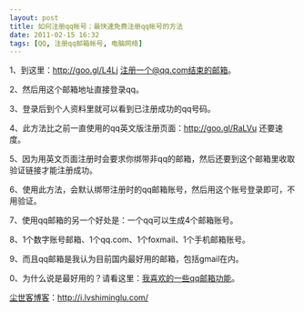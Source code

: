 ```yaml
---
layout: post
title: 如何注册qq帐号：最快速免费注册qq帐号的方法
date: 2011-02-15 16:32
tags: [QQ, 注册qq邮箱帐号, 电脑网络]
---
```

1、到这里：<a href="http://goo.gl/L4Lj " target="_blank">http://goo.gl/L4Lj </a> 注册一个@qq.com结束的邮箱。

2、然后用这个邮箱地址直接登录qq。

3、登录后到个人资料里就可以看到已注册成功的qq号码。

4、此方法比之前一直使用的qq英文版注册页面：<a href="http://goo.gl/RaLVu" target="_blank">http://goo.gl/RaLVu</a> 还要速度。

5、因为用英文页面注册时会要求你绑带非qq的邮箱，然后还要到这个邮箱里收取验证链接才能注册成功。

6、使用此方法，会默认绑带注册时的qq邮箱账号，然后用这个账号登录即可，不用验证。

7、使用qq邮箱的另一个好处是：一个qq可以生成4个邮箱账号。

8、1个数字账号邮箱、1个qq.com、1个foxmail、1个手机邮箱账号。

9、而且qq邮箱是我认为目前国内最好用的邮箱，包括gmail在内。

0、为什么说是最好用的？请看这里：<a href="http://i.lvshiminglu.com/blog/404.html" target="_blank">我喜欢的一些qq邮箱功能</a>。

<a href="http://i.lvshiminglu.com/">尘世客博客</a>：<a href="http://i.lvshiminglu.com/">http://i.lvshiminglu.com/</a>


